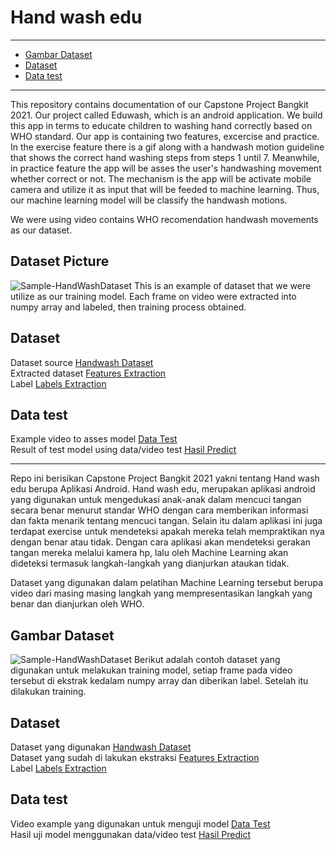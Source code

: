 # Hand wash edu
---
+ [Gambar Dataset](https://github.com/rahmipea/hand-wash-edu/blob/main/README.md#gambar-dataset) 
+ [Dataset](https://github.com/rahmipea/hand-wash-edu/blob/main/README.md#dataset)
+ [Data test](https://github.com/rahmipea/hand-wash-edu/blob/main/README.md#data-test)

---
This repository contains documentation of our Capstone Project Bangkit 2021. Our project called Eduwash, which is an android application. We build this app in terms to educate children to washing hand correctly based on WHO standard. Our app is containing two features, excercise and practice. In the exercise feature there is a gif along with a handwash motion guideline that shows the correct hand washing steps from steps 1 until 7. Meanwhile, in practice feature the app will be asses the user's handwashing movement whether correct or not. The mechanism is the app will be activate mobile camera and utilize it as input that will be feeded to machine learning. Thus, our machine learning model will be classify the handwash motions. 
 
We were using video contains WHO recomendation handwash movements as our dataset.  

## Dataset Picture
![Sample-HandWashDataset](https://user-images.githubusercontent.com/66559322/120105814-c03d0380-c184-11eb-8d80-eaf7f0074c04.png)
This is an example of dataset that we were utilize as our training model. Each frame on video were extracted into numpy array and labeled, then training process obtained.  

## Dataset
Dataset source [Handwash Dataset](https://www.kaggle.com/realtimear/hand-wash-dataset) <br>
Extracted dataset [Features Extraction](https://drive.google.com/file/d/1emgnWE6IROcyji5VjkMGgK7oh8l6w2cs/view?usp=sharing) <br>
Label [Labels Extraction](https://drive.google.com/file/d/1Oam4rmRaIoWIImoK4y6zfNB0sbbgWKBN/view?usp=sharing) <br>

## Data test
Example video to asses model [Data Test](https://drive.google.com/drive/folders/1IfogNspR7Iz3sOIP67Acst3D5PA7k_nz?usp=sharing) <br>
Result of test model using data/video test [Hasil Predict](https://drive.google.com/drive/folders/13BanwmlDZBBc9TsLwTT8jxaQ8hETZDXJ?usp=sharing)



---
Repo ini berisikan Capstone Project Bangkit 2021 yakni tentang Hand wash edu berupa Aplikasi Android.
Hand wash edu, merupakan aplikasi android yang digunakan untuk mengedukasi anak-anak dalam mencuci tangan secara benar menurut standar WHO dengan cara memberikan informasi dan fakta menarik tentang mencuci tangan. Selain itu dalam aplikasi ini juga terdapat exercise untuk mendeteksi apakah mereka telah mempraktikan nya dengan benar atau tidak. Dengan cara aplikasi akan mendeteksi gerakan tangan mereka melalui kamera hp, lalu oleh Machine Learning akan dideteksi termasuk langkah-langkah yang dianjurkan ataukan tidak. 

Dataset yang digunakan dalam pelatihan Machine Learning tersebut berupa video dari masing masing langkah yang mempresentasikan langkah yang benar dan dianjurkan oleh WHO.

## Gambar Dataset
![Sample-HandWashDataset](https://user-images.githubusercontent.com/66559322/120105814-c03d0380-c184-11eb-8d80-eaf7f0074c04.png)
Berikut adalah contoh dataset yang digunakan untuk melakukan training model, setiap frame pada video tersebut di ekstrak kedalam numpy array dan diberikan label. Setelah itu dilakukan training. 

## Dataset
Dataset yang digunakan [Handwash Dataset](https://www.kaggle.com/realtimear/hand-wash-dataset) <br>
Dataset yang sudah di lakukan ekstraksi [Features Extraction](https://drive.google.com/file/d/1emgnWE6IROcyji5VjkMGgK7oh8l6w2cs/view?usp=sharing) <br>
Label [Labels Extraction](https://drive.google.com/file/d/1Oam4rmRaIoWIImoK4y6zfNB0sbbgWKBN/view?usp=sharing) <br>

## Data test
Video example yang digunakan untuk menguji model [Data Test](https://drive.google.com/drive/folders/1IfogNspR7Iz3sOIP67Acst3D5PA7k_nz?usp=sharing) <br>
Hasil uji model menggunakan data/video test [Hasil Predict](https://drive.google.com/drive/folders/13BanwmlDZBBc9TsLwTT8jxaQ8hETZDXJ?usp=sharing)
